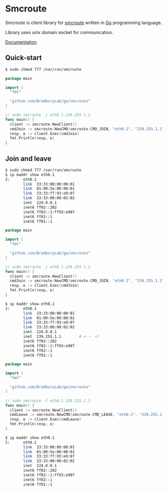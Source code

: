 Smcroute
========

Smcroute is client library for [smcroute](http://troglobit.com/smcroute.html) written in [Go](http://golang.org/) programming language.

Library uses unix domain socket for communication.

[Documentation](https://godoc.org/github.com/BradburyLab/go/smcroute)

Quick-start
-----------

```bash
$ sudo chmod 777 /var/run/smcroute
```

```go
package main

import (
  "fmt"

  "github.com/BradburyLab/go/smcroute"
)

// sudo smcroute -j eth0.1 239.255.1.1
func main() {
  client := smcroute.NewClient()
  cmdJoin := smcroute.NewCMD(smcroute.CMD_JOIN, "eth0.1", "239.255.1.1")
  resp, e := client.Exec(cmdJoin)
  fmt.Println(resp, e)
}
```

Join and leave
--------------

```bash
$ sudo chmod 777 /var/run/smcroute
$ ip maddr show eth0.1
2:      eth0.1
        link  33:33:00:00:00:01
        link  01:00:5e:00:00:01
        link  33:33:ff:93:e9:07
        link  33:33:00:00:02:02
        inet  224.0.0.1
        inet6 ff02::202
        inet6 ff02::1:ff93:e907
        inet6 ff02::1
        inet6 ff01::1
```

```go
package main

import (
  "fmt"

  "github.com/BradburyLab/go/smcroute"
)

// sudo smcroute -j eth0.1 239.255.1.1
func main() {
  client := smcroute.NewClient()
  cmdJoin := smcroute.NewCMD(smcroute.CMD_JOIN, "eth0.1", "239.255.1.1")
  resp, e := client.Exec(cmdJoin)
  fmt.Println(resp, e)
}
```

```bash
$ ip maddr show eth0.1
2:      eth0.1
        link  33:33:00:00:00:01
        link  01:00:5e:00:00:01
        link  33:33:ff:93:e9:07
        link  33:33:00:00:02:02
        inet  224.0.0.1
        inet  239.255.1.1        # <--- +1
        inet6 ff02::202
        inet6 ff02::1:ff93:e907
        inet6 ff02::1
        inet6 ff01::1
```

```go
package main

import (
  "fmt"

  "github.com/BradburyLab/go/smcroute"
)

// sudo smcroute -l eth0.1 239.255.1.1
func main() {
  client := smcroute.NewClient()
  cmdLeave := smcroute.NewCMD(smcroute.CMD_LEAVE, "eth0.1", "239.255.1.1")
  resp, e := client.Exec(cmdLeave)
  fmt.Println(resp, e)
}
```

```bash
$ ip maddr show eth0.1
2:      eth0.1
        link  33:33:00:00:00:01
        link  01:00:5e:00:00:01
        link  33:33:ff:93:e9:07
        link  33:33:00:00:02:02
        inet  224.0.0.1
        inet6 ff02::202
        inet6 ff02::1:ff93:e907
        inet6 ff02::1
        inet6 ff01::1
```
